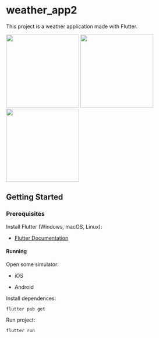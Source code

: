 # weather_app2

This project is a weather application made with Flutter.

<img src="https://user-images.githubusercontent.com/767813/78570671-a8295880-77fb-11ea-982d-bcacf6bdb31b.png" width="200" />
<img src="https://user-images.githubusercontent.com/767813/78571160-43bac900-77fc-11ea-8495-ab2f9d403a0a.png" width="200" />
<img src="https://user-images.githubusercontent.com/767813/78571162-44ebf600-77fc-11ea-969a-5ef6d43f025b.png" width="200" />

## Getting Started

### Prerequisites

Install Flutter (Windows, macOS, Linux):

- [Flutter Documentation](https://flutter.dev/docs/get-started/install)

#### Running

Open some simulator:

- iOS

- Android

Install dependences:

```
flutter pub get
```

Run project:

```
flutter run
```
